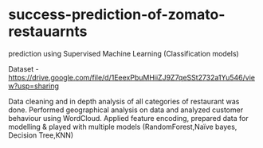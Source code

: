 # success-prediction-of-zomato-restauarnts

prediction using Supervised Machine Learning (Classification models)

Dataset - https://drive.google.com/file/d/1EeexPbuMHiiZJ9Z7qeSSt2732a1Yu546/view?usp=sharing

Data cleaning and in depth analysis of all categories of restaurant was done.
Performed geographical analysis on data and analyzed customer behaviour using WordCloud.
Applied feature encoding, prepared data for modelling & played with multiple models (RandomForest,Naïve bayes, Decision Tree,KNN)
